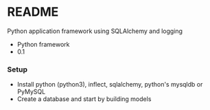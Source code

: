 # README #

Python application framework using SQLAlchemy and logging

* Python framework
* 0.1

### Setup ###

* Install python (python3), inflect, sqlalchemy, python's mysqldb or PyMySQL
* Create a database and start by building models

